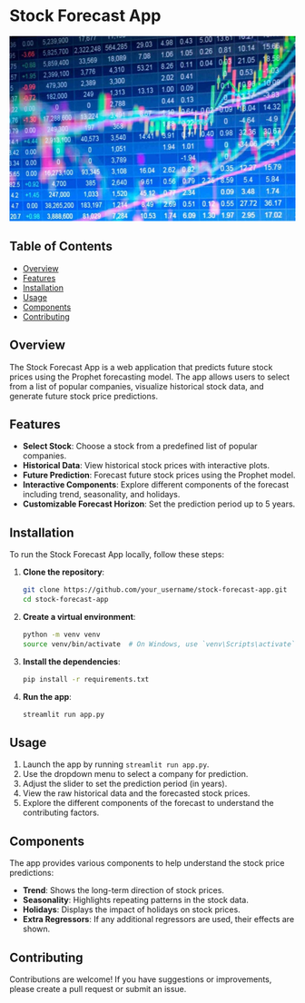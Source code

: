 
# Stock Forecast App

![Stock Forecast App](forecast_stock_prices.jpg)

## Table of Contents

- [Overview](#overview)
- [Features](#features)
- [Installation](#installation)
- [Usage](#usage)
- [Components](#components)
- [Contributing](#contributing)

## Overview

The Stock Forecast App is a web application that predicts future stock prices using the Prophet forecasting model. The app allows users to select from a list of popular companies, visualize historical stock data, and generate future stock price predictions.

## Features

- **Select Stock**: Choose a stock from a predefined list of popular companies.
- **Historical Data**: View historical stock prices with interactive plots.
- **Future Prediction**: Forecast future stock prices using the Prophet model.
- **Interactive Components**: Explore different components of the forecast including trend, seasonality, and holidays.
- **Customizable Forecast Horizon**: Set the prediction period up to 5 years.

## Installation

To run the Stock Forecast App locally, follow these steps:

1. **Clone the repository**:
    ```bash
    git clone https://github.com/your_username/stock-forecast-app.git
    cd stock-forecast-app
    ```

2. **Create a virtual environment**:
    ```bash
    python -m venv venv
    source venv/bin/activate  # On Windows, use `venv\Scripts\activate`
    ```

3. **Install the dependencies**:
    ```bash
    pip install -r requirements.txt
    ```

4. **Run the app**:
    ```bash
    streamlit run app.py
    ```

## Usage

1. Launch the app by running `streamlit run app.py`.
2. Use the dropdown menu to select a company for prediction.
3. Adjust the slider to set the prediction period (in years).
4. View the raw historical data and the forecasted stock prices.
5. Explore the different components of the forecast to understand the contributing factors.

## Components

The app provides various components to help understand the stock price predictions:

- **Trend**: Shows the long-term direction of stock prices.
- **Seasonality**: Highlights repeating patterns in the stock data.
- **Holidays**: Displays the impact of holidays on stock prices.
- **Extra Regressors**: If any additional regressors are used, their effects are shown.

## Contributing

Contributions are welcome! If you have suggestions or improvements, please create a pull request or submit an issue.



